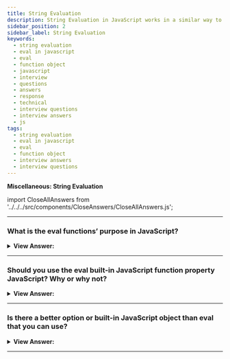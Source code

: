 ```yaml
---
title: String Evaluation
description: String Evaluation in JavaScript works in a similar way to how it works in Python. You should never use eval in your applications.
sidebar_position: 2
sidebar_label: String Evaluation
keywords:
  - string evaluation
  - eval in javascript
  - eval
  - function object
  - javascript
  - interview
  - questions
  - answers
  - response
  - technical
  - interview questions
  - interview answers
  - js
tags:
  - string evaluation
  - eval in javascript
  - eval
  - function object
  - interview answers
  - interview questions
---
```


<head>
  <title>String Evaluation | JavaScript Frontend Phone Interview</title>
</head>

**Miscellaneous: String Evaluation**

import CloseAllAnswers from '../../../src/components/CloseAnswers/CloseAllAnswers.js';

<CloseAllAnswers />

---

### What is the eval functions’ purpose in JavaScript?

<details>
  <summary><strong>View Answer:</strong></summary>
  <div>
  <div><strong>Interview Response:</strong> According to the MDN, the honest answer is that you should never use eval in your applications. However, the purpose of eval is to evaluate JavaScript code represented as a string value. One string parameter evaluates in the built-in eval function, and returns the completed value of the evaluated code. If the completion value is empty, undefined is returned.
</div><br />
  <div><strong className="codeExample">Code Example:</strong><br /><br />

  <div></div>

```js
let code = 'alert("Hello")';
eval(code); // alerts Hello
```

  </div>
  </div>
</details>

---

### Should you use the eval built-in JavaScript function property JavaScript? Why or why not?

<details>
  <summary><strong>View Answer:</strong></summary>
  <div>
  <div><strong>Interview Response:</strong> We should never use eval in modern applications. Many problems include security, optimization, speed, and minification compatibility issues. The MDN does not recommend its use in modern programming.</div><br />
  <div><strong>Technical Response:</strong> In modern programming, developers use eval very sparingly. Developers often say that “eval is evil”. The reason is simple: a long, long time ago, JavaScript was a weaker language; many things only worked with eval. But that time passed a decade ago. There is no reason to use eval because the JavaScript engine does not optimize it. If someone is using it, there is a good chance they can replace it with a modern language construct or a JavaScript Module. Evil, I mean eval has several issues, including speed and code minification compatibility issues. The fundamental problem is that it poses a security risk to the user, and the MDN does not recommend its use in modern programming.<br /><br /> Using external local variables inside eval is also considered a bad programming practice, as it makes maintaining the code more complex. If your code needs some data from the outer scope, use “new” Function and pass it as arguments.
  </div><br /><br />

:::warning
Executing JavaScript from a string is an enormous security risk. It is far too easy for a bad actor to run arbitrary code when using eval().
:::

  </div>
</details>

---

### Is there a better option or built-in JavaScript object than eval that you can use?

<details>
  <summary><strong>View Answer:</strong></summary>
  <div>
  <div><strong>Interview Response:</strong> Yes, the recommended option is to use the built-in Function() object. The benefits include increased application security and engine optimization. If your code needs some data from the outer scope, use new Function and pass it as arguments.
</div><br />
  <div><strong className="codeExample">Code Example:</strong> Converting from eval to a Function() object.<br /><br />

  <div></div>

```js
// Bad code with eval():
function looseJsonParse(obj) {
  return eval('(' + obj + ')');
}

console.log(looseJsonParse('{a:(4-1), b:function(){}, c:new Date()}'));

// Better code without eval():
function looseJsonParse(obj) {
  return Function('"use strict";return (' + obj + ')')();
}

console.log(looseJsonParse('{a:(4-1), b:function(){}, c:new Date()}'));
```

  </div>
  </div>
</details>

---
